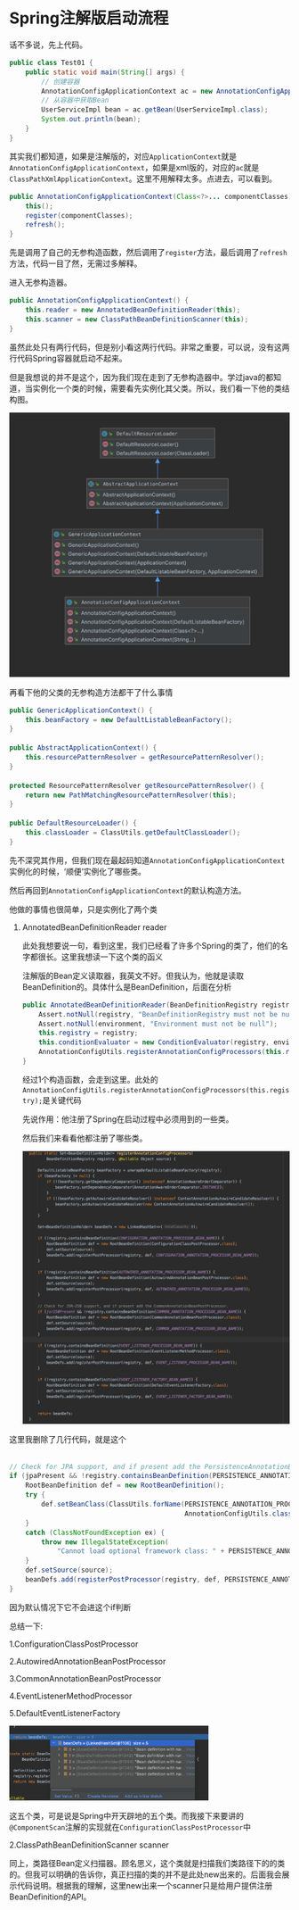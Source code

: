 # Spring注解版启动流程



话不多说，先上代码。

```java
public class Test01 {
	public static void main(String[] args) {
		// 创建容器
		AnnotationConfigApplicationContext ac = new AnnotationConfigApplicationContext(AppConfig.class);
		// 从容器中获取Bean
		UserServiceImpl bean = ac.getBean(UserServiceImpl.class);
		System.out.println(bean);
	}
}
```

其实我们都知道，如果是注解版的，对应`ApplicationContext`就是`AnnotationConfigApplicationContext`，如果是xml版的，对应的`ac`就是`ClassPathXmlApplicationContext`。这里不用解释太多。点进去，可以看到。

```java
public AnnotationConfigApplicationContext(Class<?>... componentClasses) {
    this();
    register(componentClasses);
    refresh();
}
```

先是调用了自己的无参构造函数，然后调用了`register`方法，最后调用了`refresh`方法，代码一目了然，无需过多解释。



进入无参构造器。

```java
public AnnotationConfigApplicationContext() {
    this.reader = new AnnotatedBeanDefinitionReader(this);
    this.scanner = new ClassPathBeanDefinitionScanner(this);
}
```

虽然此处只有两行代码，但是别小看这两行代码。非常之重要，可以说，没有这两行代码Spring容器就启动不起来。

但是我想说的并不是这个，因为我们现在走到了无参构造器中。学过java的都知道，当实例化一个类的时候，需要看先实例化其父类。所以，我们看一下他的类结构图。 

<img src="00-Spring注解版启动流程.assets/image-20210201201150192.png" alt="image-20210201201150192" style="zoom:50%;" />   

再看下他的父类的无参构造方法都干了什么事情

```java
public GenericApplicationContext() {
    this.beanFactory = new DefaultListableBeanFactory();
}

public AbstractApplicationContext() {
    this.resourcePatternResolver = getResourcePatternResolver();
}

protected ResourcePatternResolver getResourcePatternResolver() {
    return new PathMatchingResourcePatternResolver(this);
}

public DefaultResourceLoader() {
    this.classLoader = ClassUtils.getDefaultClassLoader();
}
```

先不深究其作用，但我们现在最起码知道`AnnotationConfigApplicationContext`实例化的时候，‘顺便’实例化了哪些类。

然后再回到`AnnotationConfigApplicationContext`的默认构造方法。

他做的事情也很简单，只是实例化了两个类

1. AnnotatedBeanDefinitionReader reader 

   此处我想要说一句，看到这里，我们已经看了许多个Spring的类了，他们的名字都很长。这里我想读一下这个类的函义

   注解版的Bean定义读取器，我英文不好。但我认为，他就是读取BeanDefinition的。具体什么是BeanDefinition，后面在分析

   ```java
   public AnnotatedBeanDefinitionReader(BeanDefinitionRegistry registry, Environment environment) {
       Assert.notNull(registry, "BeanDefinitionRegistry must not be null");
       Assert.notNull(environment, "Environment must not be null");
       this.registry = registry;
       this.conditionEvaluator = new ConditionEvaluator(registry, environment, null);
       AnnotationConfigUtils.registerAnnotationConfigProcessors(this.registry);
   }
   ```

   经过1个构造函数，会走到这里。此处的`AnnotationConfigUtils.registerAnnotationConfigProcessors(this.registry);`是关键代码

   先说作用：他注册了Spring在启动过程中必须用到的一些类。

   然后我们来看看他都注册了哪些类。

   <img src="00-Spring注解版启动流程.assets/image-20210201203352048.png" alt="image-20210201203352048" style="zoom:50%;" />



这里我删除了几行代码，就是这个

```java

// Check for JPA support, and if present add the PersistenceAnnotationBeanPostProcessor.
if (jpaPresent && !registry.containsBeanDefinition(PERSISTENCE_ANNOTATION_PROCESSOR_BEAN_NAME)) {
    RootBeanDefinition def = new RootBeanDefinition();
    try {
        def.setBeanClass(ClassUtils.forName(PERSISTENCE_ANNOTATION_PROCESSOR_CLASS_NAME,
                                            AnnotationConfigUtils.class.getClassLoader()));
    }
    catch (ClassNotFoundException ex) {
        throw new IllegalStateException(
            "Cannot load optional framework class: " + PERSISTENCE_ANNOTATION_PROCESSOR_CLASS_NAME, ex);
    }
    def.setSource(source);
    beanDefs.add(registerPostProcessor(registry, def, PERSISTENCE_ANNOTATION_PROCESSOR_BEAN_NAME));
}
```

因为默认情况下它不会进这个if判断



总结一下:

1.ConfigurationClassPostProcessor

2.AutowiredAnnotationBeanPostProcessor

3.CommonAnnotationBeanPostProcessor

4.EventListenerMethodProcessor

5.DefaultEventListenerFactory

<img src="00-Spring注解版启动流程.assets/image-20210201204258299.png" alt="image-20210201204258299" style="zoom:35%;" />

这五个类，可是说是Spring中开天辟地的五个类。而我接下来要讲的`@ComponentScan`注解的实现就在`ConfigurationClassPostProcessor`中

2.ClassPathBeanDefinitionScanner scanner

同上，类路径Bean定义扫描器。顾名思义，这个类就是扫描我们类路径下的的类的。但我可以明确的告诉你，真正扫描的类的并不是此处new出来的。后面我会展示代码说明。根据我的理解，这里new出来一个scanner只是给用户提供注册BeanDefinition的API。









